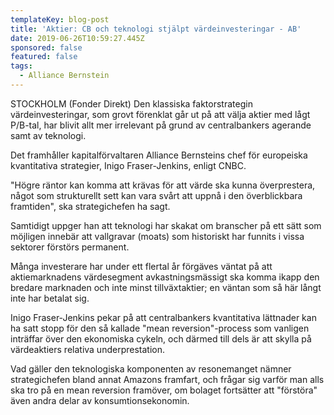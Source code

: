 ```yaml
---
templateKey: blog-post
title: 'Aktier: CB och teknologi stjälpt värdeinvesteringar - AB'
date: 2019-06-26T10:59:27.445Z
sponsored: false
featured: false
tags:
  - Alliance Bernstein
---
```

STOCKHOLM (Fonder Direkt) Den klassiska faktorstrategin värdeinvesteringar, som grovt förenklat går ut på att välja aktier med lågt P/B-tal, har blivit allt mer irrelevant på grund av centralbankers agerande samt av teknologi.



Det framhåller kapitalförvaltaren Alliance Bernsteins chef för europeiska kvantitativa strategier, Inigo Fraser-Jenkins, enligt CNBC.



"Högre räntor kan komma att krävas för att värde ska kunna överprestera, något som strukturellt sett kan vara svårt att uppnå i den överblickbara framtiden", ska strategichefen ha sagt.



Samtidigt uppger han att teknologi har skakat om branscher på ett sätt som möjligen innebär att vallgravar (moats) som historiskt har funnits i vissa sektorer förstörs permanent.



Många investerare har under ett flertal år förgäves väntat på att aktiemarknadens värdesegment avkastningsmässigt ska komma ikapp den bredare marknaden och inte minst tillväxtaktier; en väntan som så här långt inte har betalat sig.



Inigo Fraser-Jenkins pekar på att centralbankers kvantitativa lättnader kan ha satt stopp för den så kallade "mean reversion"-process som vanligen inträffar över den ekonomiska cykeln, och därmed till dels är att skylla på värdeaktiers relativa underprestation.



Vad gäller den teknologiska komponenten av resonemanget nämner strategichefen bland annat Amazons framfart, och frågar sig varför man alls ska tro på en mean reversion framöver, om bolaget fortsätter att "förstöra" även andra delar av konsumtionsekonomin.
